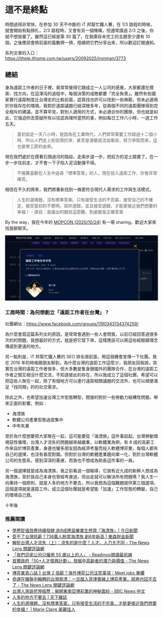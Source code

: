 # 這不是終點

時間過得非常快，在參加 30 天不中斷的 iT 邦幫忙鐵人賽，在 1/3 路程的時候，就會開始有點掙扎，2/3 路程時，又會有另一個陣痛，但通常撐過 2/3 之後，你就不想放棄了。雖然這已經是第 30 篇了，在我庫存未完工的主題至少還有 10 個，之後應該會將前面的篇數擠一擠，陸續把它們分享出來，所以歡迎訂閱通知。

系列文章的入口：<https://ithelp.ithome.com.tw/users/20092025/ironman/3773>

## 總結

身為遠距工作者的日子裡，我常常覺得它跟成立一人公司的感覺，大家都還在摸索、找方向，在這渾沌的過程中，每個決策的成敗都要「完全負責」。雖然有些國家實行遠距制度比台灣走的比較前面，認真找也許可以找到一些典範，但未必適用於你我存在的環境。我對於遠距議題已經深根多年，從兩個不同的遠距團隊得到完全相斥的建議，並不算罕見，對別人適用的方式，未必適合你的團隊，但也就是如此，它強迫你去質疑所有以往認為理所當然的事，例如每日工作八小時，一週工作五天。

> 當初設定一天八小時，是因為在工業時代，人們常常需要工作超過十二個小時，所以人們走上街街頭抗爭，甚至是演變成流血衝突，努力爭取而來，這也是勞工節的由來。

現在我們處於在摸著石頭過河的階段，走兩步退一步，把前方的泥土踏實了，在一步一步往前走，才不會一下子陷入泥沼動彈不得。

> 不推薦喜歡在人生中追尋「標準答案」的人，現在投入遠距工作，你會非常痛苦。

相信在不久的將來，我們將重新找到一條更符合現代人需求的工作與生活模式。

> 人生的選擇題，沒有標準答案。只有接受生活的不完美，接受自己的不確定，接受當初的不聰明，容許選錯，並且接受選錯，才能更接近我們想要的幸福！ - 源自：是誰出的題目這麼難，到處都是正確答案

By the way，我在今年的 [MOPCON (2020/10/24)](https://mopcon.org/2020/schedule/) 有一場 sharing，歡迎大家來找我聊聊天。 

![2020 MOPCON](https://github.com/alincode/2020-remote-year/raw/master/assets/2020-mopcon.png)

### 工商時間：為何想創立「遠距工作者在台灣」？

社團網址：<https://www.facebook.com/groups/1190343134374259/>

為什麼會寫這篇系列文的原因，是常常會遇到一些人會問我，以前已經回答過很多次的的問題，我想最好的方式，就是把它寫下來，這樣應該可以將這些經驗跟理念傳遞到更遠的地方。

另一點則是，iT 邦幫忙鐵人賽的 SEO 排名很前面，用這個機會宣傳一下社團。我在 2016 年的時候跟朋友聊到，為什麼台灣的遠距工作這麼少，我朋友回我說，其實在台灣的遠距工作者很多，但大多數是隻身跟國外的團隊合作，在台灣的遠距工作者之間互相沒什麼交流，不知道彼此的存在，所以我成立了這個社團，希望可以把這些人聚在一起，除了有個地方可以進行遠距相關議題的交流外，也可以順便滿足「找同類」的的社交需求。

除此之外，也希望加速台灣工作型態轉型，間接的對於一些勞動力結構性問題，帶來正面的影響，例如：

- 海漂族
- 軟體公司產業型態過度集中
- 中年失業

至於為什麼想要把大家聚在一起，這可能要從「海漂族」這件事談起。台灣勞動環境惡性循環，台灣人才流失的問題越來越嚴重，以軟體業為例，有 8 成的高薪工作來自於博弈產業，身邊也蠻多朋友因為經濟考量而投入軟體博弈業，每個人都有自己的選擇，也沒有甚麼對錯。但對於台灣的軟體產業趨向單一化，對於台灣軟體公司的生態系，感到深深的憂慮，而我也不想成為助長這件事的一員。

另一個選擇就是成為海漂族，我之前看過一個報導，它說有近九成的新鮮人想成為海漂族，至於我自己本身也曾經考慮過，但出走就可以解決所有問題嗎？我人生一向秉持一個原則，就是人多的地方不要去，所以我想為這個難題提供第三個選項，這個選項就是遠距工作。成立這個社團就是希望能「加速」工作型態的轉變，自己的環境自己救。

十年後

### 推薦閱讀

- [學歷貶值效應持續發酵 逾8成應屆畢業生想當「海漂族」| 今日新聞](https://www.nownews.com/news/20190304/3252854/)
- [受不了台灣低薪？736萬人盼當海漂族 創6年新高 | 東森財金新聞](https://fnc.ebc.net.tw/FncNews/headline/112024)
- [解析台灣人才流失（上）：流失的是什麼？人才、人力大不同  - The News Lens 關鍵評論網](https://www.thenewslens.com/article/95901)
- [「我們這家公司只僱用 55 歲以上的人」 - Readmoo閱讀最前線](https://news.readmoo.com/2019/11/13/the-sliver-generation/)
- [首爾政府「50+人才復興計劃」，發掘中高齡者的潛力與價值 - The News Lens 關鍵評論網](https://www.thenewslens.com/article/104691)
- [博弈業真心話┃台灣 2 倍薪？海外博弈公司注意事項｜Meet.jobs 專欄](https://column.meet.jobs/overseas-gambling-companies/)
- [命運在賭盤中輪轉的台灣南漂：一旦踏入菲律賓線上博弈產業，就再也回不去了 - The News Lens 關鍵評論網](https://www.thenewslens.com/feature/manilastory/133751)
- [台灣人哭訴悲慘經歷：揭開東南亞博彩業的神秘面紗 - BBC News 中文 ](https://www.bbc.com/zhongwen/trad/world-51527841)
- [人多的地方不要去 | 天下雜誌](https://www.cw.com.tw/article/5058070)
- [人生的選擇題，沒有標準答案，只有接受生活的不完美，才能更接近我們想要的幸福！ | Marie Claire 美麗佳人](https://www.marieclaire.com.tw/lifestyle/book/46537?atcr=2222e5)